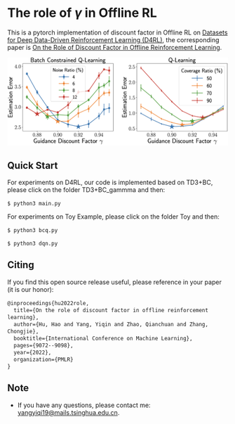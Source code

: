 # The role of $\gamma$ in Offline RL

This is a pytorch implementation of discount factor in Offline RL on [Datasets for Deep Data-Driven Reinforcement Learning (D4RL)](https://github.com/rail-berkeley/d4rl), the corresponding paper is [On the Role of Discount Factor in Offline Reinforcement Learning](https://proceedings.mlr.press/v162/hu22d.html).

![ICQ-Framwork](figure.png)

## Quick Start
For experiments on D4RL, our code is implemented based on TD3+BC, please click on the folder TD3+BC_gammma and then:

```shell
$ python3 main.py
```

For experiments on Toy Example, please click on the folder Toy and then:

```shell
$ python3 bcq.py
```

```shell
$ python3 dqn.py
```

## Citing
If you find this open source release useful, please reference in your paper (it is our honor):
```
@inproceedings{hu2022role,
  title={On the role of discount factor in offline reinforcement learning},
  author={Hu, Hao and Yang, Yiqin and Zhao, Qianchuan and Zhang, Chongjie},
  booktitle={International Conference on Machine Learning},
  pages={9072--9098},
  year={2022},
  organization={PMLR}
}
```

## Note
+ If you have any questions, please contact me: yangyiqi19@mails.tsinghua.edu.cn. 


